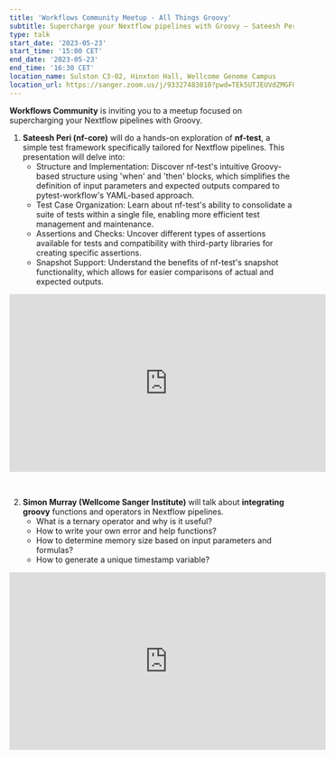 ```yaml
---
title: 'Workflows Community Meetup - All Things Groovy'
subtitle: Supercharge your Nextflow pipelines with Groovy – Sateesh Peri (nf-core) and Simon Murray (Wellcome Sanger Institute)
type: talk
start_date: '2023-05-23'
start_time: '15:00 CET'
end_date: '2023-05-23'
end_time: '16:30 CET'
location_name: Sulston C3-02, Hinxton Hall, Wellcome Genome Campus
location_url: https://sanger.zoom.us/j/93327483010?pwd=TEk5UTJEUVdZMGFGWHJKSURGcUVZZz09
---
```


**Workflows Community** is inviting you to a meetup focused on supercharging your Nextflow pipelines with Groovy.

1. **Sateesh Peri (nf-core)** will do a hands-on exploration of **nf-test**, a simple test framework specifically tailored for Nextflow pipelines. This presentation will delve into:
   - Structure and Implementation: Discover nf-test's intuitive Groovy-based structure using 'when' and 'then' blocks, which simplifies the definition of input parameters and expected outputs compared to pytest-workflow's YAML-based approach.
   - Test Case Organization: Learn about nf-test's ability to consolidate a suite of tests within a single file, enabling more efficient test management and maintenance.
   - Assertions and Checks: Uncover different types of assertions available for tests and compatibility with third-party libraries for creating specific assertions.
   - Snapshot Support: Understand the benefits of nf-test's snapshot functionality, which allows for easier comparisons of actual and expected outputs.
  
<iframe width="560" height="315" src="https://www.youtube.com/embed/p8wFyMhmCsg" title="YouTube video player" frameborder="0" allow="accelerometer; autoplay; clipboard-write; encrypted-media; gyroscope; picture-in-picture; web-share" allowfullscreen></iframe>

&nbsp;

2. **Simon Murray (Wellcome Sanger Institute)** will talk about **integrating groovy** functions and operators in Nextflow pipelines.
   - What is a ternary operator and why is it useful?
   - How to write your own error and help functions?
   - How to determine memory size based on input parameters and formulas?
   - How to generate a unique timestamp variable?

<iframe width="560" height="315" src="https://www.youtube.com/embed/0EZ1EFknEL8" title="YouTube video player" frameborder="0" allow="accelerometer; autoplay; clipboard-write; encrypted-media; gyroscope; picture-in-picture; web-share" allowfullscreen></iframe>

&nbsp;
